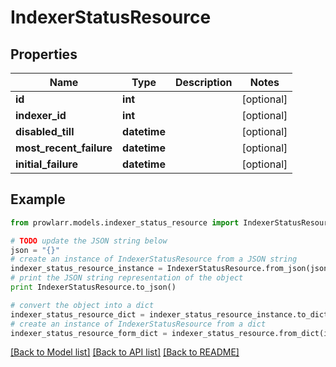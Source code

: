 # IndexerStatusResource


## Properties

Name | Type | Description | Notes
------------ | ------------- | ------------- | -------------
**id** | **int** |  | [optional] 
**indexer_id** | **int** |  | [optional] 
**disabled_till** | **datetime** |  | [optional] 
**most_recent_failure** | **datetime** |  | [optional] 
**initial_failure** | **datetime** |  | [optional] 

## Example

```python
from prowlarr.models.indexer_status_resource import IndexerStatusResource

# TODO update the JSON string below
json = "{}"
# create an instance of IndexerStatusResource from a JSON string
indexer_status_resource_instance = IndexerStatusResource.from_json(json)
# print the JSON string representation of the object
print IndexerStatusResource.to_json()

# convert the object into a dict
indexer_status_resource_dict = indexer_status_resource_instance.to_dict()
# create an instance of IndexerStatusResource from a dict
indexer_status_resource_form_dict = indexer_status_resource.from_dict(indexer_status_resource_dict)
```
[[Back to Model list]](../README.md#documentation-for-models) [[Back to API list]](../README.md#documentation-for-api-endpoints) [[Back to README]](../README.md)


